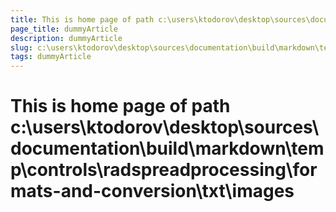 ```yaml
---
title: This is home page of path c:\users\ktodorov\desktop\sources\documentation\build\markdown\temp\controls\radspreadprocessing\formats-and-conversion\txt\images
page_title: dummyArticle
description: dummyArticle
slug: c:\users\ktodorov\desktop\sources\documentation\build\markdown\temp\controls\radspreadprocessing\formats-and-conversion\txt\images
tags: dummyArticle
---
```

# This is home page of path c:\users\ktodorov\desktop\sources\documentation\build\markdown\temp\controls\radspreadprocessing\formats-and-conversion\txt\images
